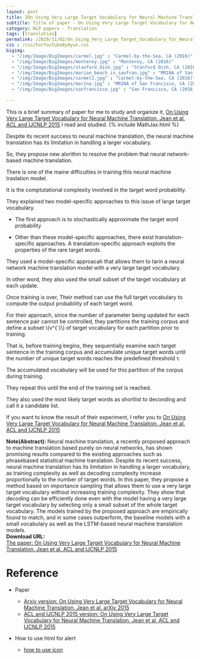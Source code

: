 ```yaml
---
layout: post
title: IOn Using Very Large Target Vocabulary for Neural Machine Translation
subtitle: Title of paper - On Using Very Large Target Vocabulary for Neural Machine Translation
category: NLP papers - Translation
tags: [translation]
permalink: /2020/11/02/On_Using_Very_Large_Target_Vocabulary_for_Neural_Machine_Translation/
css : /css/ForYouTubeByHyun.css
bigimg: 
  - "/img/Image/BigImages/carmel.jpg" : "Carmel-by-the-Sea, CA (2016)"
  - "/img/Image/BigImages/monterey.jpg" : "Monterey, CA (2016)"
  - "/img/Image/BigImages/stanford_dish.jpg" : "Stanford Dish, CA (2016)"
  - "/img/Image/BigImages/marian_beach_in_sanfran.jpg" : "MRINA of San Francisco, CA (2016)"
  - "/img/Image/BigImages/carmel2.jpg" : "Carmel-by-the-Sea, CA (2016)"
  - "/img/Image/BigImages/marina.jpg" : "MRINA of San Francisco, CA (2016)"
  - "/img/Image/BigImages/sanfrancisco.jpg" : "San Francisco, CA (2016)"
  
---
```


This is a brief summary of paper for me to study and organize it, [On Using Very Large Target Vocabulary for Neural Machine Translation. Jean et al. ACL and IJCNLP 2015](https://www.aclweb.org/anthology/P15-1001/) I read and studied. 
{% include MathJax.html %}

Despite its recent success to neural machine translation, the neural machine translation has its limitation in handling a larger vocabulary.
 
So, they propose new alorithm to resolve the problem that neural network-based machine translation. 

There is one of the maine difficulties in training this neural machine traslation model. 

It is the comptutational complexity involved in the target word probability. 

They explained two model-specific approaches to this issue of large target vocabulary. 

- The first approach is to stochastically approximate the target word probability

- Other than these model-specific approaches, there exist translation-specific approaches. A translation-specific approach exploits the properties of the rare target words.

They used a model-specific approacah that allows them to tarin a neural network machine translation model with a very large target vocabulary. 

In other word, they also used the small subset of the target vocabulary at each update.

Once training is over, Their method can use the full target vocabulary to compute the output probabliity of each target word. 

For their approach, since the number of parameter being updated for each sentence pair cannot be controlled, they partitions the training corpus and define a subset \\(v^{`}\\) of target vocabulary for each partition prior to training.

That is, before training begins, they sequentially examine each target sentence in the training corpus and accumulate unique target words until the number of unique target words reaches the predefined threshold τ.

The accumulated vocabulary will be used for this partition of the corpus during training. 

They repeat this until the end of the training set is reached. 

They also used the most likely target words as shortlist to deconding and call it a candidate list.

If you want to know the result of their experiment, I refer you to [On Using Very Large Target Vocabulary for Neural Machine Translation. Jean et al. ACL and IJCNLP 2015](https://www.aclweb.org/anthology/P15-1001/)

<div class="alert alert-info" role="alert"><i class="fa fa-info-circle"></i> <b>Note(Abstract): </b>
Neural machine translation, a recently proposed approach to machine translation based purely on neural networks, has shown promising results compared to the existing approaches such as phrasebased statistical machine translation. Despite its recent success, neural machine translation has its limitation in handling a larger vocabulary, as training complexity as well as decoding complexity increase proportionally to the number of target words. In this paper, they propose a method based on importance sampling that allows them to use a very large target vocabulary without increasing training complexity. They show that decoding can be efficiently done even with the model having a very large target vocabulary by selecting only a small subset of the whole target vocabulary. The models trained by the proposed approach are empirically found to match, and in some cases outperform, the baseline models with a small vocabulary as well as the LSTM-based neural machine translation models. 
</div>
    
<div class="alert alert-success" role="alert"><i class="fa fa-paperclip fa-lg"></i> <b>Download URL: </b><br>
  <a href="https://www.aclweb.org/anthology/P15-1001/">The paper: On Using Very Large Target Vocabulary for Neural Machine Translation. Jean et al. ACL and IJCNLP 2015</a>
</div>

# Reference 

- Paper 
  - [Arxiv version: On Using Very Large Target Vocabulary for Neural Machine Translation. Jean et al. arXiv 2015](https://arxiv.org/abs/1412.2007)
  - [ACL and IJCNLP 2015 version: On Using Very Large Target Vocabulary for Neural Machine Translation. Jean et al. ACL and IJCNLP 2015](https://www.aclweb.org/anthology/P15-1001/)
  
- How to use html for alert
  - [how to use icon](http://idratherbewriting.com/documentation-theme-jekyll/mydoc_icons.html)
    


